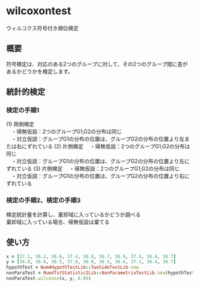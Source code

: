 wilcoxontest
============
ウィルコクス符号付き順位検定

## 概要

符号検定は、対応のある2つのグループに対して、その2つのグループ間に差があるかどうかを検定します。

## 統計的検定
### 検定の手順1

(1) 両側検定  
　・帰無仮設：2つのグループG1,G2の分布は同じ  
　・対立仮説：グループG1の分布の位置は、グループG2の分布の位置より左または右にずれている
(2) 片側検定
　・帰無仮設：2つのグループG1,G2の分布は同じ  
　・対立仮説：グループG1の分布の位置は、グループG2の分布の位置より左にずれている
(3) 片側検定
　・帰無仮設：2つのグループG1,G2の分布は同じ  
　・対立仮説：グループG1の分布の位置は、グループG2の分布の位置より右にずれている

### 検定の手順2、検定の手順3

検定統計量を計算し、棄却域に入っているかどうか調べる  
棄却域に入っている場合、帰無仮設は棄てる

## 使い方

```ruby
x = [37.1, 36.2, 36.6, 37.4, 36.8, 36.7, 36.9, 37.4, 36.6, 36.7]
y = [36.8, 36.6, 36.5, 37.0, 36.0, 36.5, 36.6, 37.1, 36.4, 36.7]
hypothTest = Num4HypothTestLib::TwoSideTestLib.new
nonParaTest = Num4TstStatistic2Lib::NonParametrixTestLib.new(hypothTest)
nonParaTest.wilcoxon(x, y, 0.05)
```

